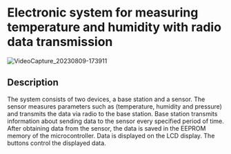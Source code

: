 # Electronic system for measuring temperature and humidity with radio data transmission

![VideoCapture_20230809-173911](https://github.com/MachalKT/Electronic-system-for-measuring-temperature-and-humidity-with-radio-data-transmission/assets/86099181/effef892-fa23-4358-a098-4de387d5d16e)

## Description

The system consists of two devices, a base station and a sensor. The sensor measures parameters such as (temperature, humidity and pressure) and transmits the data via radio to the base station. Base station transmits information about sending data to the sensor every specified period of time. 
After obtaining data from the sensor, the data is saved in the EEPROM memory of the microcontroller. Data is displayed on the LCD display. The buttons control the displayed data.
